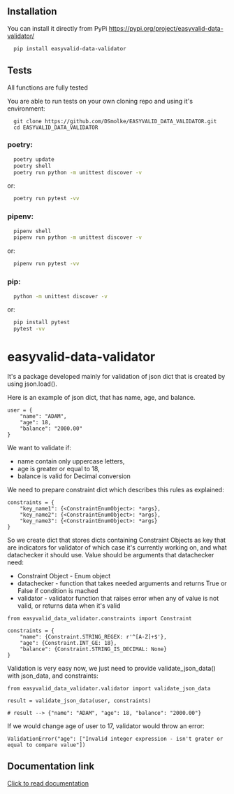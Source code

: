 ## Installation

You can install it directly from PyPi https://pypi.org/project/easyvalid-data-validator/
```bash
  pip install easyvalid-data-validator
```
    
## Tests

All functions are fully tested

You are able to run tests on your own cloning repo and using it's environment:
```
  git clone https://github.com/DSmolke/EASYVALID_DATA_VALIDATOR.git
  cd EASYVALID_DATA_VALIDATOR
```

### poetry:
```bash
  poetry update
  poetry shell
  poetry run python -m unittest discover -v
```
or:
```bash
  poetry run pytest -vv
```

### pipenv:
```bash
  pipenv shell
  pipenv run python -m unittest discover -v
```
or:
```bash
  pipenv run pytest -vv
```

### pip:
```bash
  python -m unittest discover -v
```
or:
```bash
  pip install pytest
  pytest -vv
```
# easyvalid-data-validator

It's a package developed mainly for validation of json dict that is created by using json.load().

Here is an example of json dict, that has name, age, and balance.
```
user = {
    "name": "ADAM",
    "age": 18,
    "balance": "2000.00"
}
```
We want to validate if:
- name contain only uppercase letters,
- age is greater or equal to 18,
- balance is valid for Decimal conversion


We need to prepare constraint dict which describes this rules as explained:

```
constraints = {
    "key_name1": {<ConstraintEnumObject>: *args},
    "key_name2": {<ConstraintEnumObject>: *args},
    "key_name3": {<ConstraintEnumObject>: *args}
}
```

So we create dict that stores dicts containing Constraint Objects as key that are indicators for validator of which case it's currently working on, and what datachecker it should use.
Value should be arguments that datachecker need:
- Constraint Object - Enum object
- datachecker - function that takes needed arguments and returns True or False if condition is mached
- validator - validator function that raises error when any of value is not valid, or returns data when it's valid
```
from easyvalid_data_validator.constraints import Constraint

constraints = {
    "name": {Constraint.STRING_REGEX: r'^[A-Z]+$'},
    "age": {Constraint.INT_GE: 18},
    "balance": {Constraint.STRING_IS_DECIMAL: None}
}
```

Validation is very easy now, we just need to provide validate_json_data() with json_data, and constraints:

```
from easyvalid_data_validator.validator import validate_json_data

result = validate_json_data(user, constraints)

# result --> {"name": "ADAM", "age": 18, "balance": "2000.00"}
```

If we would change age of user to 17, validator would throw an error:

```
ValidationError("age": ["Invalid integer expression - isn't grater or equal to compare value"])
```

## Documentation link

[Click to read documentation](https://github.com/DSmolke/EASYVALID_DATA_VALIDATOR/edit/master/README.md)
